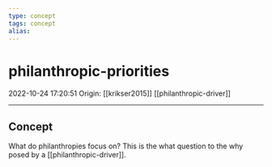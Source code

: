 ```yaml
---
type: concept
tags: concept
alias:
---
```


# philanthropic-priorities

2022-10-24 17:20:51
Origin: [[krikser2015]]
[[philanthropic-driver]]

---

## Concept

What do philanthropies focus on?
This is the what question to the why posed by a [[philanthropic-driver]].
